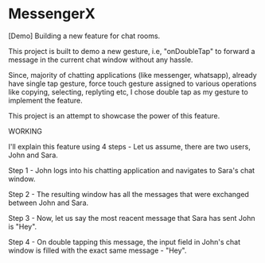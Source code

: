 # MessengerX
[Demo] Building a new feature for chat rooms.  

This project is built to demo a new gesture, i.e, "onDoubleTap" to forward a message in the current chat window without any hassle.

Since, majority of chatting applications (like messenger, whatsapp), already have single tap gesture, force touch gesture assigned to 
various operations like copying, selecting, replyting etc, I chose double tap as my gesture to implement the feature.

This project is an attempt to showcase the power of this feature.

WORKING 

I'll explain this feature using 4 steps - 
Let us assume, there are two users, John and Sara. 

Step 1 - John logs into his chatting application and navigates to Sara's chat window.

Step 2 - The resulting window has all the messages that were exchanged between John and Sara.

Step 3 - Now, let us say the most reacent message that Sara has sent John is "Hey".

Step 4 - On double tapping this message, the input field in John's chat window is filled with the exact same message - "Hey".







